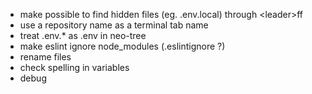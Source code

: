 - make possible to find hidden files (eg. .env.local) through \<leader\>ff
- use a repository name as a terminal tab name
- treat .env.* as .env in neo-tree
- make eslint ignore node_modules (.eslintignore ?)
- rename files
- check spelling in variables
- debug
